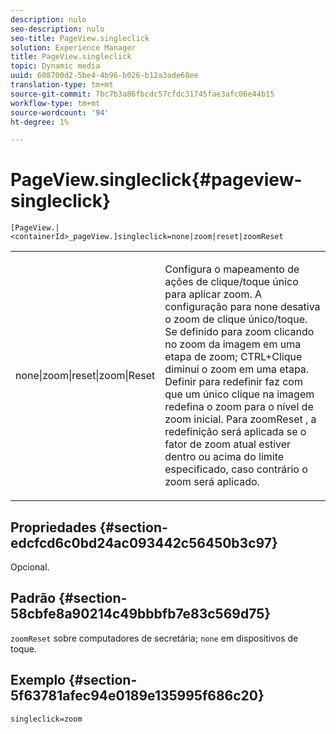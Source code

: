 ```yaml
---
description: nulo
seo-description: nulo
seo-title: PageView.singleclick
solution: Experience Manager
title: PageView.singleclick
topic: Dynamic media
uuid: 608700d2-5be4-4b96-b026-b12a3ade68ee
translation-type: tm+mt
source-git-commit: 7bc7b3a86fbcdc57cfdc31745fae3afc06e44b15
workflow-type: tm+mt
source-wordcount: '94'
ht-degree: 1%

---
```



# PageView.singleclick{#pageview-singleclick}

`[PageView.|<containerId>_pageView.]singleclick=none|zoom|reset|zoomReset`

<table id="table_5654736F216D4ABC9FC783F83E0BBA03"> 
 <tbody> 
  <tr> 
   <td colname="col1"> <p> <span class="codeph"> none|zoom|reset|zoom|Reset  </span> </p> </td> 
   <td colname="col2"> <p> Configura o mapeamento de ações de clique/toque único para aplicar zoom. A configuração para <span class="codeph"> none </span> desativa o zoom de clique único/toque. Se definido para <span class="codeph"> zoom </span> clicando no zoom da imagem em uma etapa de zoom; CTRL+Clique diminui o zoom em uma etapa. Definir para <span class="codeph"> redefinir </span> faz com que um único clique na imagem redefina o zoom para o nível de zoom inicial. Para <span class="codeph"> zoomReset </span>, a redefinição será aplicada se o fator de zoom atual estiver dentro ou acima do limite especificado, caso contrário o zoom será aplicado. </p> </td> 
  </tr> 
 </tbody> 
</table>

## Propriedades {#section-edcfcd6c0bd24ac093442c56450b3c97}

Opcional.

## Padrão {#section-58cbfe8a90214c49bbbfb7e83c569d75}

`zoomReset` sobre computadores de secretária;  `none` em dispositivos de toque.

## Exemplo {#section-5f63781afec94e0189e135995f686c20}

`singleclick=zoom`
